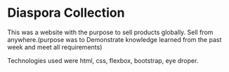 # Diaspora Collection
This was a website with the purpose to sell products globally. Sell from anywhere.(purpose was to Demonstrate knowledge learned from the past week and meet all requirements)

Technologies used were html, css, flexbox, bootstrap, eye droper.
